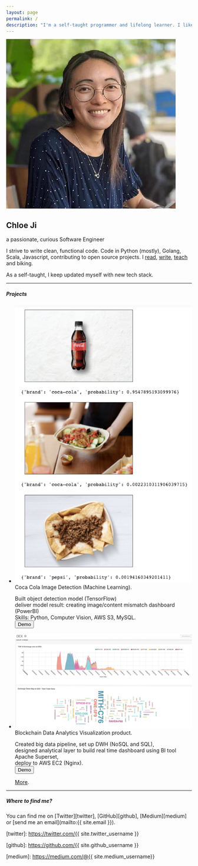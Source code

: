 ```yaml
---
layout: page
permalink: /
description: "I'm a self-taught programmer and lifelong learner. I like writing code, listening to folk and dreamy music, drinking coffee, and commit to biking."
---
```


<div markdown="1" class="about">


 <div id="intro">

  <div class="bg">
   <img src="/assets/chloe_profile.jpeg" alt="{{ site.author }} profile pic" class="profile-pic" />
   <h2 id="name">Chloe Ji</h2>
   <div id="adj_">a passionate, curious Software Engineer</div>
   <p id="self_intro">I strive to write clean, functional code.
   Code in <span id="lang">Python (mostly), Golang, Scala, Javascript</span>,
   contributing to open source projects.
   I
   <a class="intro_a" href="https://github.com/Chloejay/anti-tldr">read</a>,
   <a class="intro_a" href="https://chloejay.github.io/blog/">write</a>, 
   <a class="intro_a" href="https://www.lewagon.com/blog/shanghai-data-science-teaching-crew?from=timeline&isappinstalled=0">teach</a> 
   and biking.
   
   <span id="closing"> As a self-taught, I keep updated myself with new tech stack.</span>
   </p>
  </div>

 </div>

  <hr>

  <div id="project_section">
    <h5 class="section_header">Projects</h5>
    <div class="proejcts">
      <ul class = "project_ul">
        <li class="project_li">  
          <img class="projectImage" src="/assets/image_detection_api.png">
          <div class="content">
          <div class="hover-content">
            Coca Cola Image Detection (Machine Learning).<br/>
          </div>
            <p class="hover-content-detailed"> 
              Built object detection model (TensorFlow)<br/>
              deliver model result: creating image/content mismatch dashboard (PowerBI)<br/>
              Skills: Python, Computer Vision, AWS S3, MySQL.<br/>
              <a href="https://github.com/Chloejay/vision"><button class="demo_button">Demo</button></a>
            </p>
          </div>
        </li>
        <li class="project_li"> 
          <img class="projectImage" src="/assets/blockchain.png">
          <div class="content">
            <div class="hover-content">Blockchain Data Analytics Visualization product.<br/></div>
            <p class="hover-content-detailed">Created big data pipeline, set up DWH (NoSQL and SQL), <br/>
            designed analytical layer to build real time dashboard using BI tool Apache Superset,<br/>
            deploy to AWS EC2 (Nginx).<br/>
            <a href="https://github.com/Chloejay/superset_nginx"><button class="demo_button">Demo</button></a></p>
          </div>
        </li>
        <a id="more" href="https://github.com/Chloejay">More</a>.
      </ul>
      </div>
  </div>

  <hr>
  <h5 class="section_header">Where to find me?</h5>

  <span class="contact_me">
  You can find me on [Twitter][twitter], [GitHub][github], [Medium][medium] or [send me an email](mailto:{{ site.email }}).
  </span>
  
  [twitter]: https://twitter.com/{{ site.twitter_username }}

  [github]: https://github.com/{{ site.github_username }}

  [medium]: https://medium.com/@{{ site.medium_username}}

  [linkedin]: https://www.linkedin.com/in/{{site.linkedin_username}}

</div>